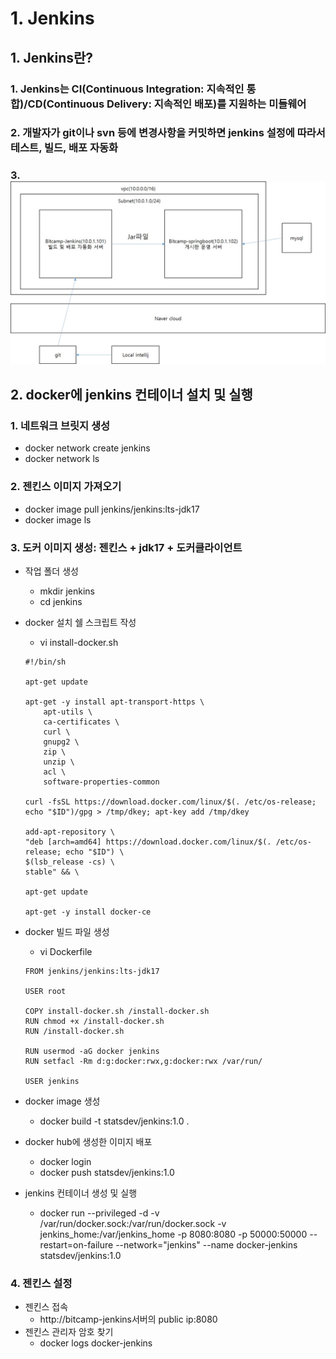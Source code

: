 # 1. Jenkins
## 1. Jenkins란?
### 1. Jenkins는 CI(Continuous Integration: 지속적인 통합)/CD(Continuous Delivery: 지속적인 배포)를 지원하는 미들웨어
### 2. 개발자가 git이나 svn 등에 변경사항을 커밋하면 jenkins 설정에 따라서 테스트, 빌드, 배포 자동화
### 3. <img src="images/jenkins연동.jpg">

## 2. docker에 jenkins 컨테이너 설치 및 실행
### 1. 네트워크 브릿지 생성
- docker network create jenkins
- docker network ls
### 2. 젠킨스 이미지 가져오기
- docker image pull jenkins/jenkins:lts-jdk17
- docker image ls
### 3. 도커 이미지 생성: 젠킨스 + jdk17 + 도커클라이언트
- 작업 폴더 생성
    - mkdir jenkins
    - cd jenkins
- docker 설치 쉘 스크립트 작성
    - vi install-docker.sh
    ```
    #!/bin/sh

    apt-get update

    apt-get -y install apt-transport-https \
        apt-utils \
        ca-certificates \
        curl \
        gnupg2 \
        zip \
        unzip \
        acl \
        software-properties-common

    curl -fsSL https://download.docker.com/linux/$(. /etc/os-release; echo "$ID")/gpg > /tmp/dkey; apt-key add /tmp/dkey

    add-apt-repository \
    "deb [arch=amd64] https://download.docker.com/linux/$(. /etc/os-release; echo "$ID") \
    $(lsb_release -cs) \
    stable" && \

    apt-get update

    apt-get -y install docker-ce
    ```
- docker 빌드 파일 생성
    - vi Dockerfile
    ```
    FROM jenkins/jenkins:lts-jdk17

    USER root

    COPY install-docker.sh /install-docker.sh
    RUN chmod +x /install-docker.sh
    RUN /install-docker.sh

    RUN usermod -aG docker jenkins
    RUN setfacl -Rm d:g:docker:rwx,g:docker:rwx /var/run/

    USER jenkins
    ```

- docker image 생성
    - docker build -t statsdev/jenkins:1.0 .
- docker hub에 생성한 이미지 배포
    - docker login
    - docker push statsdev/jenkins:1.0

- jenkins 컨테이너 생성 및 실행
     - docker run --privileged -d -v /var/run/docker.sock:/var/run/docker.sock -v jenkins_home:/var/jenkins_home -p 8080:8080 -p 50000:50000 --restart=on-failure --network="jenkins" --name docker-jenkins statsdev/jenkins:1.0

### 4. 젠킨스 설정
- 젠킨스 접속
    - http://bitcamp-jenkins서버의 public ip:8080
- 젠킨스 관리자 암호 찾기
    - docker logs docker-jenkins 